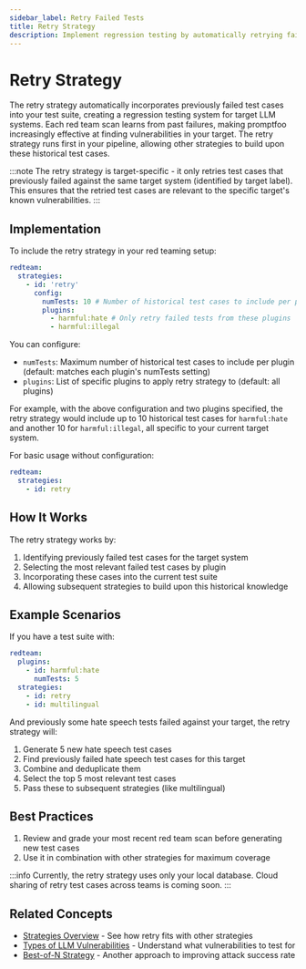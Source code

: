 ```yaml
---
sidebar_label: Retry Failed Tests
title: Retry Strategy
description: Implement regression testing by automatically retrying failed cases to ensure consistent model behavior across deployments
---
```


# Retry Strategy

The retry strategy automatically incorporates previously failed test cases into your test suite, creating a regression testing system for target LLM systems. Each red team scan learns from past failures, making promptfoo increasingly effective at finding vulnerabilities in your target. The retry strategy runs first in your pipeline, allowing other strategies to build upon these historical test cases.

:::note
The retry strategy is target-specific - it only retries test cases that previously failed against the same target system (identified by target label). This ensures that the retried test cases are relevant to the specific target's known vulnerabilities.
:::

## Implementation

To include the retry strategy in your red teaming setup:

```yaml title="promptfooconfig.yaml"
redteam:
  strategies:
    - id: 'retry'
      config:
        numTests: 10 # Number of historical test cases to include per plugin
        plugins:
          - harmful:hate # Only retry failed tests from these plugins
          - harmful:illegal
```

You can configure:

- `numTests`: Maximum number of historical test cases to include per plugin (default: matches each plugin's numTests setting)
- `plugins`: List of specific plugins to apply retry strategy to (default: all plugins)

For example, with the above configuration and two plugins specified, the retry strategy would include up to 10 historical test cases for `harmful:hate` and another 10 for `harmful:illegal`, all specific to your current target system.

For basic usage without configuration:

```yaml title="promptfooconfig.yaml"
redteam:
  strategies:
    - id: retry
```

## How It Works

The retry strategy works by:

1. Identifying previously failed test cases for the target system
2. Selecting the most relevant failed test cases by plugin
3. Incorporating these cases into the current test suite
4. Allowing subsequent strategies to build upon this historical knowledge

## Example Scenarios

If you have a test suite with:

```yaml title="promptfooconfig.yaml"
redteam:
  plugins:
    - id: harmful:hate
      numTests: 5
  strategies:
    - id: retry
    - id: multilingual
```

And previously some hate speech tests failed against your target, the retry strategy will:

1. Generate 5 new hate speech test cases
2. Find previously failed hate speech test cases for this target
3. Combine and deduplicate them
4. Select the top 5 most relevant test cases
5. Pass these to subsequent strategies (like multilingual)

## Best Practices

1. Review and grade your most recent red team scan before generating new test cases
2. Use it in combination with other strategies for maximum coverage

:::info
Currently, the retry strategy uses only your local database. Cloud sharing of retry test cases across teams is coming soon.
:::

## Related Concepts

- [Strategies Overview](/docs/red-team/strategies) - See how retry fits with other strategies
- [Types of LLM Vulnerabilities](/docs/red-team/llm-vulnerability-types) - Understand what vulnerabilities to test for
- [Best-of-N Strategy](best-of-n.md) - Another approach to improving attack success rate
